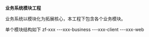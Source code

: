 **业务系统模块工程**

业务系统以模块化为拓展核心，本工程下包含各个业务模块。

单个模块结构如下
    zf-xxx
        ---xxx-business
        ---xxx-client
        ---xxx-web

